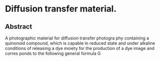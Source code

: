 # Diffusion transfer material.

## Abstract
A photographic material for diffusion transfer photogra phy containing a quinonoid compound, which is capable in reduced state and under alkaline conditions of releasing a dye moiety for the production of a dye image and corres ponds to the following general formula G